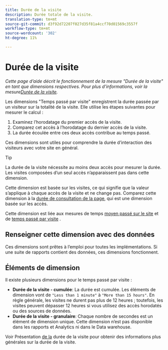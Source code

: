 ```yaml
---
title: Durée de la visite
description: Durée totale de la visite.
translation-type: tm+mt
source-git-commit: d3f92d72207f027d35f81a4ccf70d01569c3557f
workflow-type: tm+mt
source-wordcount: '302'
ht-degree: 11%

---
```



# Durée de la visite

*Cette page d’aide décrit le fonctionnement de la mesure &quot;Durée de la visite&quot; en tant que dimensions respectives. Pour plus d’informations, voir la mesure[Durée de la visite](../metrics/time-spent-per-visit.md).*

Les dimensions &quot;Temps passé par visite&quot; enregistrent la durée passée par un visiteur sur la totalité de la visite. Elle utilise les étapes suivantes pour mesurer le calcul :

1. Examinez l’horodatage du premier accès de la visite.
2. Comparez cet accès à l’horodatage du dernier accès de la visite.
3. La durée écoulée entre ces deux accès contribue au temps passé.

Ces dimensions sont utiles pour comprendre la durée d’interaction des visiteurs avec votre site en général.

>[!TIP]
>
>La durée de la visite nécessite au moins deux accès pour mesurer la durée. Les visites composées d’un seul accès n’apparaissent pas dans cette dimension.

Cette dimension est basée sur les visites, ce qui signifie que la valeur s’applique à chaque accès de la visite et ne change pas. Comparez cette dimension à la [durée de consultation de la page](time-spent-on-page.md), qui est une dimension basée sur les accès.

Cette dimension est liée aux mesures de temps [moyen passé sur le site](../metrics/average-time-on-site.md) et de [temps passé par visite](../metrics/time-spent-per-visit.md) .

## Renseigner cette dimension avec des données

Ces dimensions sont prêtes à l’emploi pour toutes les implémentations. Si une suite de rapports contient des données, ces dimensions fonctionnent.

## Éléments de dimension

Il existe plusieurs dimensions pour le temps passé par visite :

* **Durée de la visite - cumulée**: La durée est cumulée. Les éléments de dimension vont de `"Less than 1 minute"` à `"More than 15 hours"`. En règle générale, les visites ne durent pas plus de 12 heures ; toutefois, les visites peuvent dépasser 12 heures si vous utilisez des accès horodatés ou des sources de données.
* **Durée de la visite - granulaire**: Chaque nombre de secondes est un élément de dimension unique. Cette dimension n’est pas disponible dans les rapports et Analytics ni dans le Data warehouse.

Voir Présentation [de la](../metrics/time-spent.md) durée de la visite pour obtenir des informations plus générales sur la durée de la visite.
